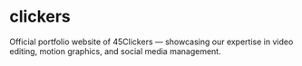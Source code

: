 # clickers
Official portfolio website of 45Clickers — showcasing our expertise in video editing, motion graphics, and social media management.
